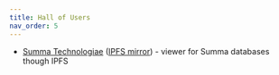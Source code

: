 ```yaml
---
title: Hall of Users
nav_order: 5
---
```


- [Summa Technologiae](https://summa-t.eth.limo) ([IPFS mirror](http://summa-t.eth.ipns.localhost:8080)) - viewer for Summa databases though IPFS